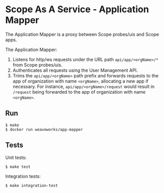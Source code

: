 # Scope As A Service - Application Mapper

The Application Mapper is a proxy between Scope probes/uis and Scope apps.

The Application Mapper:

1. Listens for http/ws requests under the URL path `api/app/<orgName>/*` from Scope probes/uis.
2. Authenticates all requests using the User Management API.
3. Trims the `api/app/<orgName>` path prefix and forwards requests to the app of
   organization with name `<orgName>`, allocating a new app if necessary. For instance,
   `api/app/<orgName>/request` would result in `/request` being forwarded to the
   app of organization with name `<orgName>`.

## Run

```
$ make
$ docker run weaveworks/app-mapper
```

## Tests

Unit tests:

```
$ make test
```

Integration tests:

```
$ make integration-test
```
